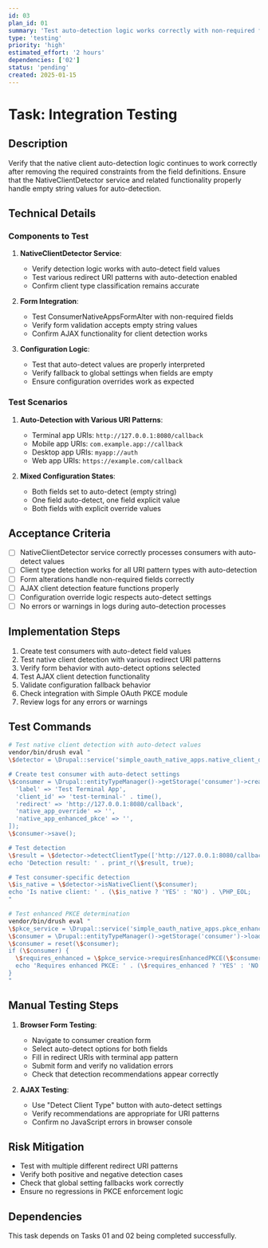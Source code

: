 ```yaml
---
id: 03
plan_id: 01
summary: 'Test auto-detection logic works correctly with non-required fields'
type: 'testing'
priority: 'high'
estimated_effort: '2 hours'
dependencies: ['02']
status: 'pending'
created: 2025-01-15
---
```


# Task: Integration Testing

## Description

Verify that the native client auto-detection logic continues to work correctly after removing the required constraints from the field definitions. Ensure that the NativeClientDetector service and related functionality properly handle empty string values for auto-detection.

## Technical Details

### Components to Test

1. **NativeClientDetector Service**:
   - Verify detection logic works with auto-detect field values
   - Test various redirect URI patterns with auto-detection enabled
   - Confirm client type classification remains accurate

2. **Form Integration**:
   - Test ConsumerNativeAppsFormAlter with non-required fields
   - Verify form validation accepts empty string values
   - Confirm AJAX functionality for client detection works

3. **Configuration Logic**:
   - Test that auto-detect values are properly interpreted
   - Verify fallback to global settings when fields are empty
   - Ensure configuration overrides work as expected

### Test Scenarios

1. **Auto-Detection with Various URI Patterns**:
   - Terminal app URIs: `http://127.0.0.1:8080/callback`
   - Mobile app URIs: `com.example.app://callback`
   - Desktop app URIs: `myapp://auth`
   - Web app URIs: `https://example.com/callback`

2. **Mixed Configuration States**:
   - Both fields set to auto-detect (empty string)
   - One field auto-detect, one field explicit value
   - Both fields with explicit override values

## Acceptance Criteria

- [ ] NativeClientDetector service correctly processes consumers with auto-detect values
- [ ] Client type detection works for all URI pattern types with auto-detection
- [ ] Form alterations handle non-required fields correctly
- [ ] AJAX client detection feature functions properly
- [ ] Configuration override logic respects auto-detect settings
- [ ] No errors or warnings in logs during auto-detection processes

## Implementation Steps

1. Create test consumers with auto-detect field values
2. Test native client detection with various redirect URI patterns
3. Verify form behavior with auto-detect options selected
4. Test AJAX client detection functionality
5. Validate configuration fallback behavior
6. Check integration with Simple OAuth PKCE module
7. Review logs for any errors or warnings

## Test Commands

```bash
# Test native client detection with auto-detect values
vendor/bin/drush eval "
\$detector = \Drupal::service('simple_oauth_native_apps.native_client_detector');

# Create test consumer with auto-detect settings
\$consumer = \Drupal::entityTypeManager()->getStorage('consumer')->create([
  'label' => 'Test Terminal App',
  'client_id' => 'test-terminal-' . time(),
  'redirect' => 'http://127.0.0.1:8080/callback',
  'native_app_override' => '',
  'native_app_enhanced_pkce' => '',
]);
\$consumer->save();

# Test detection
\$result = \$detector->detectClientType(['http://127.0.0.1:8080/callback']);
echo 'Detection result: ' . print_r(\$result, true);

# Test consumer-specific detection
\$is_native = \$detector->isNativeClient(\$consumer);
echo 'Is native client: ' . (\$is_native ? 'YES' : 'NO') . \PHP_EOL;
"

# Test enhanced PKCE determination
vendor/bin/drush eval "
\$pkce_service = \Drupal::service('simple_oauth_native_apps.pkce_enhancement');
\$consumer = \Drupal::entityTypeManager()->getStorage('consumer')->loadByProperties(['client_id' => 'test-terminal-*']);
\$consumer = reset(\$consumer);
if (\$consumer) {
  \$requires_enhanced = \$pkce_service->requiresEnhancedPKCE(\$consumer);
  echo 'Requires enhanced PKCE: ' . (\$requires_enhanced ? 'YES' : 'NO') . \PHP_EOL;
}
"
```

## Manual Testing Steps

1. **Browser Form Testing**:
   - Navigate to consumer creation form
   - Select auto-detect options for both fields
   - Fill in redirect URIs with terminal app pattern
   - Submit form and verify no validation errors
   - Check that detection recommendations appear correctly

2. **AJAX Testing**:
   - Use "Detect Client Type" button with auto-detect settings
   - Verify recommendations are appropriate for URI patterns
   - Confirm no JavaScript errors in browser console

## Risk Mitigation

- Test with multiple different redirect URI patterns
- Verify both positive and negative detection cases
- Check that global setting fallbacks work correctly
- Ensure no regressions in PKCE enforcement logic

## Dependencies

This task depends on Tasks 01 and 02 being completed successfully.
